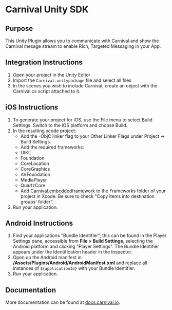 # Carnival Unity SDK

## Purpose
This Unity Plugin allows you to communicate with Carnival and show the Carnival mesage stream to enable Rich, Targeted Messaging in your App.

## Integration Instructions

1. Open your project in the Unity Editor
2. Import the `Carnival.unitypackage` file and select all files
3. In the scenes you wish to include Carnival, create an object with the Carnival.cs script attached to it. 


## iOS Instructions

1. To generate your project for iOS, use the File menu to select Build Settings. Switch to the iOS platform and choose Build.
2. In the resulting xcode project:
	* Add the -ObjC linker flag to your Other Linker Flags under Project -> Build Settings.
	* Add the required frameworks:
	 * UIKit 
	 * Foundation
	 * CoreLocation
	 * CoreGraphics 
	 * AVFoundation
	 * MediaPlayer
	 * QuartzCore
	* Add [Carnival.embeddedframework](https://github.com/carnivalmobile/carnival-ios-sdk/tree/master/Carnival.embeddedframework) to the Frameworks folder of your project in Xcode. Be sure to check "Copy items into destination groups' folder". 
3. Run your application. 

## Android Instructions

1. Find your applications "Bundle Identifier", this can be found in the Player Settings pane, accessible from **File > Build Settings**, selecting the Android platform and clicking "Player Settings". The Bundle Identifier appears under the Identification header in the Inspector.
2. Open up the Android manifest in **/Assets/Plugins/Android/AndroidManifest.xml** and replace all instances of `${applicationId}` with your Bundle Identifier.
3. Run your application.

## Documentation

More documentation can be found at [docs.carnival.io](http://docs.carnival.io).
